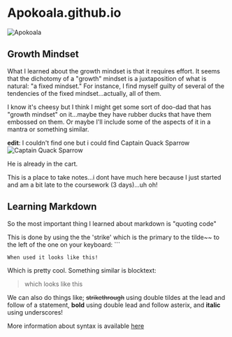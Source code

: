 # Apokoala.github.io

![Apokoala](https://i.redd.it/oa26pu828lx71.jpg)

## Growth Mindset

What I learned about the growth mindset is that it requires effort. It seems that the dichotomy of a "growth" mindset is a juxtaposition of what is natural: "a fixed mindset." For instance, I find myself guilty of several of the tendencies of the fixed mindset...actually, all of them.

I know it's cheesy but I think I might get some sort of doo-dad that has "growth mindset" on it...maybe they have rubber ducks that have them embossed on them. Or maybe I'll include some of the aspects of it in a mantra or something similar.

__edit__: I couldn't find one but i could find Captain Quack Sparrow
![Captain Quack Sparrow](https://m.media-amazon.com/images/I/61MbPW--ONL._AC_SX466_.jpg)

He is already in the cart.

This is a place to take notes...i dont have much here because I just started and am a bit late to the coursework (3 days)...uh oh!

## Learning Markdown

So the most important thing I learned about markdown is "quoting code"

This is done by using the the 'strike' which is the primary to the tilde~~ to the left of the one on your keyboard: ```

```
When used it looks like this!
```
Which is pretty cool.
Something similar is blocktext:
> which
> looks like
> this

 We can also do things like;
~~strikethrough~~ using double tildes at the lead and follow of a statement, **bold** using double lead and follow asterix, and __italic__ using underscores!

More information about syntax is available [here](https://docs.github.com/en/get-started/writing-on-github/getting-started-with-writing-and-formatting-on-github/basic-writing-and-formatting-syntax)


